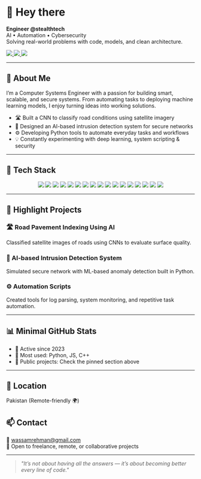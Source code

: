 # 👋 Hey there

**Engineer @stealthtech**  
AI • Automation • Cybersecurity  
Solving real-world problems with code, models, and clean architecture.

<p align="left">
  <a href="https://linkedin.com/in/wassamrehmankhalid/" target="_blank">
    <img src="https://img.shields.io/badge/LinkedIn-%230077B5.svg?style=for-the-badge&logo=linkedin&logoColor=white" />
  </a>
  <a href="https://x.com/WasamRehman" target="_blank">
    <img src="https://img.shields.io/badge/X-black?style=for-the-badge&logo=twitter&logoColor=white" />
  </a>
  <a href="mailto:wassamrehman@gmail.com">
    <img src="https://img.shields.io/badge/Email-D14836?style=for-the-badge&logo=gmail&logoColor=white" />
  </a>
</p>

---

## 🚀 About Me

I’m a Computer Systems Engineer with a passion for building smart, scalable, and secure systems. From automating tasks to deploying machine learning models, I enjoy turning ideas into working solutions.

- 🛣️ Built a CNN to classify road conditions using satellite imagery  
- 🔐 Designed an AI-based intrusion detection system for secure networks  
- ⚙️ Developing Python tools to automate everyday tasks and workflows  
- 💡 Constantly experimenting with deep learning, system scripting & security

---

## 🧠 Tech Stack

<div align="center">

<!-- Programming Languages -->
<img src="https://img.shields.io/badge/Python-3776AB?style=for-the-badge&logo=python&logoColor=white" />
<img src="https://img.shields.io/badge/JavaScript-F7DF1E?style=for-the-badge&logo=javascript&logoColor=black" />
<img src="https://img.shields.io/badge/C++-00599C?style=for-the-badge&logo=c%2b%2b&logoColor=white" />

<!-- AI / ML -->
<img src="https://img.shields.io/badge/TensorFlow-FF6F00?style=for-the-badge&logo=tensorflow&logoColor=white" />
<img src="https://img.shields.io/badge/PyTorch-EE4C2C?style=for-the-badge&logo=pytorch&logoColor=white" />
<img src="https://img.shields.io/badge/scikit--learn-F7931E?style=for-the-badge&logo=scikit-learn&logoColor=white" />
<img src="https://img.shields.io/badge/Keras-D00000?style=for-the-badge&logo=keras&logoColor=white" />

<!-- Libraries -->
<img src="https://img.shields.io/badge/OpenCV-5C3EE8?style=for-the-badge&logo=opencv&logoColor=white" />
<img src="https://img.shields.io/badge/Numpy-013243?style=for-the-badge&logo=numpy&logoColor=white" />
<img src="https://img.shields.io/badge/Pandas-150458?style=for-the-badge&logo=pandas&logoColor=white" />
<img src="https://img.shields.io/badge/Matplotlib-11557C?style=for-the-badge&logo=plotly&logoColor=white" />

<!-- DevOps & Tools -->
<img src="https://img.shields.io/badge/Git-F05032?style=for-the-badge&logo=git&logoColor=white" />
<img src="https://img.shields.io/badge/Bash-4EAA25?style=for-the-badge&logo=gnubash&logoColor=white" />
<img src="https://img.shields.io/badge/Wireshark-1679A7?style=for-the-badge&logo=wireshark&logoColor=white" />
<img src="https://img.shields.io/badge/Metasploit-001737?style=for-the-badge&logoColor=white" />

<!-- Web Basics -->
<img src="https://img.shields.io/badge/HTML5-E34F26?style=for-the-badge&logo=html5&logoColor=white" />
<img src="https://img.shields.io/badge/CSS3-1572B6?style=for-the-badge&logo=css3&logoColor=white" />

</div>

---

## 📂 Highlight Projects

### 🛣️ Road Pavement Indexing Using AI  
Classified satellite images of roads using CNNs to evaluate surface quality.

### 🔐 AI-based Intrusion Detection System  
Simulated secure network with ML-based anomaly detection built in Python.

### ⚙️ Automation Scripts  
Created tools for log parsing, system monitoring, and repetitive task automation.

---

## 📊 Minimal GitHub Stats

- 👤 Active since 2023  
- 🧱 Most used: Python, JS, C++  
- 📁 Public projects: Check the pinned section above

---

## 📍 Location  
Pakistan (Remote-friendly 🌍)

## 📫 Contact  
📧 wassamrehman@gmail.com  
💼 Open to freelance, remote, or collaborative projects

---

> *"It’s not about having all the answers — it’s about becoming better every line of code."*

